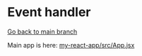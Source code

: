 # Event handler

[Go back to main branch](https://github.com/pranabdas/react-learning/tree/main)

Main app is here: [my-react-app/src/App.jsx](./my-react-app/src/App.jsx)

